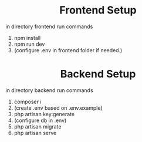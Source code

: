 <h1 align="center">Frontend Setup</h1>
in directory frontend run commands

1. npm install
2. npm run dev
3. (configure .env in frontend folder if needed.)

<h1 align="center">Backend Setup</h1>
in directory backend run commands

1. composer i
2. (create .env based on .env.example)
3. php artisan key:generate
4. (configure db in .env)
5. php artisan migrate
6. php artisan serve
